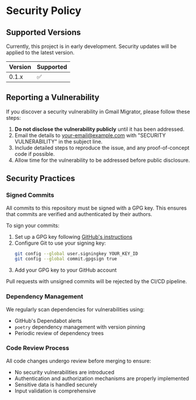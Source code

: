 # Security Policy

## Supported Versions

Currently, this project is in early development. Security updates will be applied to the latest version.

| Version | Supported          |
| ------- | ------------------ |
| 0.1.x   | :white_check_mark: |

## Reporting a Vulnerability

If you discover a security vulnerability in Gmail Migrator, please follow these steps:

1. **Do not disclose the vulnerability publicly** until it has been addressed.
2. Email the details to [your-email@example.com](mailto:your-email@example.com) with "SECURITY VULNERABILITY" in the subject line.
3. Include detailed steps to reproduce the issue, and any proof-of-concept code if possible.
4. Allow time for the vulnerability to be addressed before public disclosure.

## Security Practices

### Signed Commits

All commits to this repository must be signed with a GPG key. This ensures that commits are verified and authenticated by their authors.

To sign your commits:

1. Set up a GPG key following [GitHub's instructions](https://docs.github.com/en/authentication/managing-commit-signature-verification/generating-a-new-gpg-key)
2. Configure Git to use your signing key:
   ```bash
   git config --global user.signingkey YOUR_KEY_ID
   git config --global commit.gpgsign true
   ```
3. Add your GPG key to your GitHub account

Pull requests with unsigned commits will be rejected by the CI/CD pipeline.

### Dependency Management

We regularly scan dependencies for vulnerabilities using:
- GitHub's Dependabot alerts
- `poetry` dependency management with version pinning
- Periodic review of dependency trees

### Code Review Process

All code changes undergo review before merging to ensure:
- No security vulnerabilities are introduced
- Authentication and authorization mechanisms are properly implemented
- Sensitive data is handled securely
- Input validation is comprehensive
